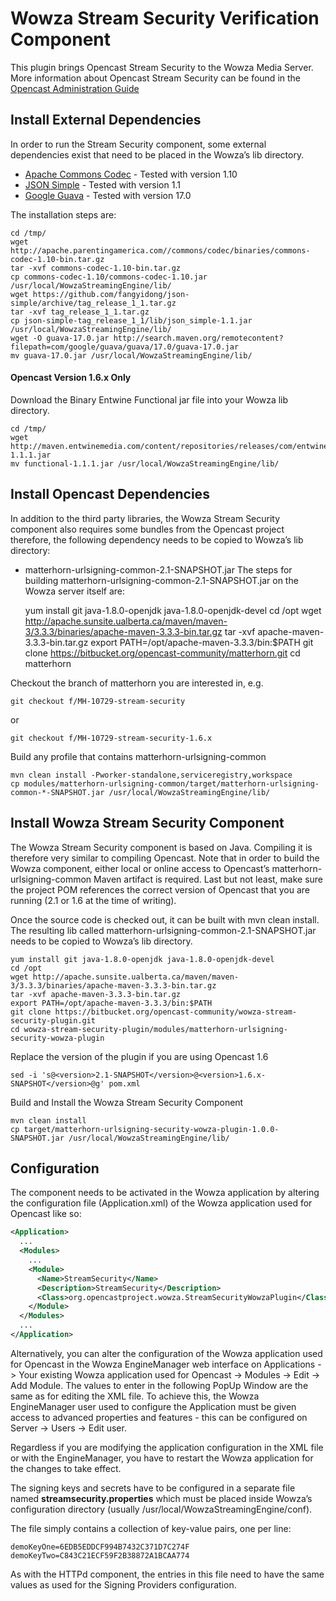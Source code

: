 # Wowza Stream Security Verification Component

This plugin brings Opencast Stream Security to the Wowza Media Server. More information about Opencast Stream Security can be found in the [Opencast Administration Guide](http://docs.opencast.org/latest/admin/)

## Install External Dependencies
In order to run the Stream Security component, some external dependencies exist that need to be placed in the Wowza’s lib directory.

* [Apache Commons Codec](http://commons.apache.org/proper/commons-codec/download_codec.cgi) - Tested with version 1.10 
* [JSON Simple](https://github.com/fangyidong/json-simple) - Tested with version 1.1
* [Google Guava](https://github.com/google/guava/wiki/Release17) - Tested with version 17.0

The installation steps are:

    cd /tmp/
    wget http://apache.parentingamerica.com//commons/codec/binaries/commons-codec-1.10-bin.tar.gz
    tar -xvf commons-codec-1.10-bin.tar.gz
    cp commons-codec-1.10/commons-codec-1.10.jar /usr/local/WowzaStreamingEngine/lib/
    wget https://github.com/fangyidong/json-simple/archive/tag_release_1_1.tar.gz
    tar -xvf tag_release_1_1.tar.gz
    cp json-simple-tag_release_1_1/lib/json_simple-1.1.jar /usr/local/WowzaStreamingEngine/lib/
    wget -O guava-17.0.jar http://search.maven.org/remotecontent?filepath=com/google/guava/guava/17.0/guava-17.0.jar
    mv guava-17.0.jar /usr/local/WowzaStreamingEngine/lib/

#### Opencast Version 1.6.x Only
Download the Binary Entwine Functional jar file into your Wowza lib directory.

    cd /tmp/
    wget http://maven.entwinemedia.com/content/repositories/releases/com/entwinemedia/common/functional/1.1.1/functional-1.1.1.jar
    mv functional-1.1.1.jar /usr/local/WowzaStreamingEngine/lib/

## Install Opencast Dependencies
In addition to the third party libraries, the Wowza Stream Security component also requires some bundles from the Opencast project therefore, the following dependency needs to be copied to Wowza’s lib directory:
* matterhorn-urlsigning-common-2.1-SNAPSHOT.jar
The steps for building matterhorn-urlsigning-common-2.1-SNAPSHOT.jar on the Wowza server itself are:

    yum install git java-1.8.0-openjdk java-1.8.0-openjdk-devel
    cd /opt
    wget http://apache.sunsite.ualberta.ca/maven/maven-3/3.3.3/binaries/apache-maven-3.3.3-bin.tar.gz
    tar -xvf apache-maven-3.3.3-bin.tar.gz
    export PATH=/opt/apache-maven-3.3.3/bin:$PATH
    git clone https://bitbucket.org/opencast-community/matterhorn.git
    cd matterhorn

Checkout the branch of matterhorn you are interested in, e.g.

    git checkout f/MH-10729-stream-security

or

    git checkout f/MH-10729-stream-security-1.6.x

Build any profile that contains matterhorn-urlsigning-common

    mvn clean install -Pworker-standalone,serviceregistry,workspace
    cp modules/matterhorn-urlsigning-common/target/matterhorn-urlsigning-common-*-SNAPSHOT.jar /usr/local/WowzaStreamingEngine/lib/

## Install Wowza Stream Security Component
The Wowza Stream Security component is based on Java. Compiling it is therefore very similar to compiling Opencast. Note that in order to build the Wowza component, either local or online access to Opencast’s matterhorn-urlsigning-common Maven artifact is required. Last but not least, make sure the project POM references the correct version of Opencast that you are running (2.1 or 1.6 at the time of writing).

Once the source code is checked out, it can be built with mvn clean install. The resulting lib called matterhorn-urlsigning-common-2.1-SNAPSHOT.jar needs to be copied to Wowza’s lib directory.

    yum install git java-1.8.0-openjdk java-1.8.0-openjdk-devel
    cd /opt
    wget http://apache.sunsite.ualberta.ca/maven/maven-3/3.3.3/binaries/apache-maven-3.3.3-bin.tar.gz
    tar -xvf apache-maven-3.3.3-bin.tar.gz
    export PATH=/opt/apache-maven-3.3.3/bin:$PATH
    git clone https://bitbucket.org/opencast-community/wowza-stream-security-plugin.git
    cd wowza-stream-security-plugin/modules/matterhorn-urlsigning-security-wowza-plugin

Replace the version of the plugin if you are using Opencast 1.6

    sed -i 's@<version>2.1-SNAPSHOT</version>@<version>1.6.x-SNAPSHOT</version>@g' pom.xml

Build and Install the Wowza Stream Security Component

    mvn clean install
    cp target/matterhorn-urlsigning-security-wowza-plugin-1.0.0-SNAPSHOT.jar /usr/local/WowzaStreamingEngine/lib/

## Configuration
The component needs to be activated in the Wowza application by altering the configuration file (Application.xml) of the Wowza application used for Opencast like so:

```xml
<Application>
  ...
  <Modules>
    ...
    <Module>
      <Name>StreamSecurity</Name>
      <Description>StreamSecurity</Description>
      <Class>org.opencastproject.wowza.StreamSecurityWowzaPlugin</Class>
    </Module>
  </Modules>
  ...
</Application>
```

Alternatively, you can alter the configuration of the Wowza application used for Opencast in the Wowza EngineManager web interface on Applications -> Your existing Wowza application used for Opencast -> Modules -> Edit -> Add Module. The values to enter in the following PopUp Window are the same as for editing the XML file.
To achieve this, the Wowza EngineManager user used to configure the Application must be given access to advanced properties and features - this can be configured on Server -> Users -> Edit user.

Regardless if you are modifying the application configuration in the XML file or with the EngineManager, you have to restart the Wowza application for the changes to take effect.

The signing keys and secrets have to be configured in a separate file named **streamsecurity.properties** which must be placed inside Wowza’s configuration directory (usually /usr/local/WowzaStreamingEngine/conf). 

The file simply contains a collection of key-value pairs, one per line:

    demoKeyOne=6EDB5EDDCF994B7432C371D7C274F
    demoKeyTwo=C843C21ECF59F2B38872A1BCAA774

As with the HTTPd component, the entries in this file need to have the same values as used for the Signing Providers configuration.

